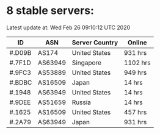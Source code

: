 # 8 stable servers:

Latest update at: Wed Feb 26 09:10:12 UTC 2020

| ID | ASN | Server Country | Online |
| -- | --- | -------------- | ------ |
| #.D09B | AS174 | United States | 931 hrs |
| #.7F1D | AS63949 | Singapore | 1102 hrs |
| #.9FC3 | AS53889 | United States | 949 hrs |
| #.BDBC | AS16509 | Japan | 14 hrs |
| #.1948 | AS63949 | United States | 14 hrs |
| #.9DEE | AS51659 | Russia | 14 hrs |
| #.1625 | AS16509 | United States | 457 hrs |
| #.2A79 | AS63949 | Japan | 931 hrs |


